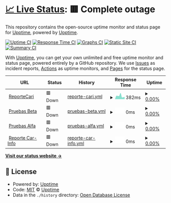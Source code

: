 # [📈 Live Status](https://upptime.github.io/upptime): <!--live status--> **🟥 Complete outage**

This repository contains the open-source uptime monitor and status page for [Upptime](https://upptime.js.org), powered by [Upptime](https://github.com/upptime/upptime).

[![Uptime CI](https://github.com/CarfaxMx/status-page/workflows/Uptime%20CI/badge.svg)](https://github.com/CarfaxMx/status-page/actions?query=workflow%3A%22Uptime+CI%22)
[![Response Time CI](https://github.com/CarfaxMx/status-page/workflows/Response%20Time%20CI/badge.svg)](https://github.com/CarfaxMx/status-page/actions?query=workflow%3A%22Response+Time+CI%22)
[![Graphs CI](https://github.com/CarfaxMx/status-page/workflows/Graphs%20CI/badge.svg)](https://github.com/CarfaxMx/status-page/actions?query=workflow%3A%22Graphs+CI%22)
[![Static Site CI](https://github.com/CarfaxMx/status-page/workflows/Static%20Site%20CI/badge.svg)](https://github.com/CarfaxMx/status-page/actions?query=workflow%3A%22Static+Site+CI%22)
[![Summary CI](https://github.com/CarfaxMx/status-page/workflows/Summary%20CI/badge.svg)](https://github.com/CarfaxMx/status-page/actions?query=workflow%3A%22Summary+CI%22)

With [Upptime](https://upptime.js.org), you can get your own unlimited and free uptime monitor and status page, powered entirely by a GitHub repository. We use [Issues](https://github.com/upptime/upptime/issues) as incident reports, [Actions](https://github.com/CarfaxMx/status-page/actions) as uptime monitors, and [Pages](https://upptime.github.io/upptime) for the status page.

<!--start: status pages-->
<!-- This summary is generated by Upptime (https://github.com/upptime/upptime) -->
<!-- Do not edit this manually, your changes will be overwritten -->
<!-- prettier-ignore -->
| URL | Status | History | Response Time | Uptime |
| --- | ------ | ------- | ------------- | ------ |
| <img alt="" src="https://icons.duckduckgo.com/ip3/reporte.carinfo.com.mx.ico" height="13"> [ReporteCari](https://reporte.carinfo.com.mx) | 🟥 Down | [reporte-cari.yml](https://github.com/CarfaxMX/status-page/commits/HEAD/history/reporte-cari.yml) | <details><summary><img alt="Response time graph" src="./graphs/reporte-cari/response-time-week.png" height="20"> 382ms</summary><br><a href="https://status.globalgbc.com/history/reporte-cari"><img alt="Response time 670" src="https://img.shields.io/endpoint?url=https%3A%2F%2Fraw.githubusercontent.com%2FCarfaxMX%2Fstatus-page%2FHEAD%2Fapi%2Freporte-cari%2Fresponse-time.json"></a><br><a href="https://status.globalgbc.com/history/reporte-cari"><img alt="24-hour response time 406" src="https://img.shields.io/endpoint?url=https%3A%2F%2Fraw.githubusercontent.com%2FCarfaxMX%2Fstatus-page%2FHEAD%2Fapi%2Freporte-cari%2Fresponse-time-day.json"></a><br><a href="https://status.globalgbc.com/history/reporte-cari"><img alt="7-day response time 382" src="https://img.shields.io/endpoint?url=https%3A%2F%2Fraw.githubusercontent.com%2FCarfaxMX%2Fstatus-page%2FHEAD%2Fapi%2Freporte-cari%2Fresponse-time-week.json"></a><br><a href="https://status.globalgbc.com/history/reporte-cari"><img alt="30-day response time 451" src="https://img.shields.io/endpoint?url=https%3A%2F%2Fraw.githubusercontent.com%2FCarfaxMX%2Fstatus-page%2FHEAD%2Fapi%2Freporte-cari%2Fresponse-time-month.json"></a><br><a href="https://status.globalgbc.com/history/reporte-cari"><img alt="1-year response time 730" src="https://img.shields.io/endpoint?url=https%3A%2F%2Fraw.githubusercontent.com%2FCarfaxMX%2Fstatus-page%2FHEAD%2Fapi%2Freporte-cari%2Fresponse-time-year.json"></a></details> | <details><summary><a href="https://status.globalgbc.com/history/reporte-cari">0.00%</a></summary><a href="https://status.globalgbc.com/history/reporte-cari"><img alt="All-time uptime 90.25%" src="https://img.shields.io/endpoint?url=https%3A%2F%2Fraw.githubusercontent.com%2FCarfaxMX%2Fstatus-page%2FHEAD%2Fapi%2Freporte-cari%2Fuptime.json"></a><br><a href="https://status.globalgbc.com/history/reporte-cari"><img alt="24-hour uptime 0.00%" src="https://img.shields.io/endpoint?url=https%3A%2F%2Fraw.githubusercontent.com%2FCarfaxMX%2Fstatus-page%2FHEAD%2Fapi%2Freporte-cari%2Fuptime-day.json"></a><br><a href="https://status.globalgbc.com/history/reporte-cari"><img alt="7-day uptime 0.00%" src="https://img.shields.io/endpoint?url=https%3A%2F%2Fraw.githubusercontent.com%2FCarfaxMX%2Fstatus-page%2FHEAD%2Fapi%2Freporte-cari%2Fuptime-week.json"></a><br><a href="https://status.globalgbc.com/history/reporte-cari"><img alt="30-day uptime 0.00%" src="https://img.shields.io/endpoint?url=https%3A%2F%2Fraw.githubusercontent.com%2FCarfaxMX%2Fstatus-page%2FHEAD%2Fapi%2Freporte-cari%2Fuptime-month.json"></a><br><a href="https://status.globalgbc.com/history/reporte-cari"><img alt="1-year uptime 82.48%" src="https://img.shields.io/endpoint?url=https%3A%2F%2Fraw.githubusercontent.com%2FCarfaxMX%2Fstatus-page%2FHEAD%2Fapi%2Freporte-cari%2Fuptime-year.json"></a></details>
| <img alt="" src="https://icons.duckduckgo.com/ip3/pruebasbeta.globalgbc.com.ico" height="13"> [Pruebas Beta](https://pruebasbeta.globalgbc.com) | 🟥 Down | [pruebas-beta.yml](https://github.com/CarfaxMX/status-page/commits/HEAD/history/pruebas-beta.yml) | <details><summary><img alt="Response time graph" src="./graphs/pruebas-beta/response-time-week.png" height="20"> 0ms</summary><br><a href="https://status.globalgbc.com/history/pruebas-beta"><img alt="Response time 0" src="https://img.shields.io/endpoint?url=https%3A%2F%2Fraw.githubusercontent.com%2FCarfaxMX%2Fstatus-page%2FHEAD%2Fapi%2Fpruebas-beta%2Fresponse-time.json"></a><br><a href="https://status.globalgbc.com/history/pruebas-beta"><img alt="24-hour response time 0" src="https://img.shields.io/endpoint?url=https%3A%2F%2Fraw.githubusercontent.com%2FCarfaxMX%2Fstatus-page%2FHEAD%2Fapi%2Fpruebas-beta%2Fresponse-time-day.json"></a><br><a href="https://status.globalgbc.com/history/pruebas-beta"><img alt="7-day response time 0" src="https://img.shields.io/endpoint?url=https%3A%2F%2Fraw.githubusercontent.com%2FCarfaxMX%2Fstatus-page%2FHEAD%2Fapi%2Fpruebas-beta%2Fresponse-time-week.json"></a><br><a href="https://status.globalgbc.com/history/pruebas-beta"><img alt="30-day response time 0" src="https://img.shields.io/endpoint?url=https%3A%2F%2Fraw.githubusercontent.com%2FCarfaxMX%2Fstatus-page%2FHEAD%2Fapi%2Fpruebas-beta%2Fresponse-time-month.json"></a><br><a href="https://status.globalgbc.com/history/pruebas-beta"><img alt="1-year response time 0" src="https://img.shields.io/endpoint?url=https%3A%2F%2Fraw.githubusercontent.com%2FCarfaxMX%2Fstatus-page%2FHEAD%2Fapi%2Fpruebas-beta%2Fresponse-time-year.json"></a></details> | <details><summary><a href="https://status.globalgbc.com/history/pruebas-beta">0.00%</a></summary><a href="https://status.globalgbc.com/history/pruebas-beta"><img alt="All-time uptime 0.78%" src="https://img.shields.io/endpoint?url=https%3A%2F%2Fraw.githubusercontent.com%2FCarfaxMX%2Fstatus-page%2FHEAD%2Fapi%2Fpruebas-beta%2Fuptime.json"></a><br><a href="https://status.globalgbc.com/history/pruebas-beta"><img alt="24-hour uptime 0.00%" src="https://img.shields.io/endpoint?url=https%3A%2F%2Fraw.githubusercontent.com%2FCarfaxMX%2Fstatus-page%2FHEAD%2Fapi%2Fpruebas-beta%2Fuptime-day.json"></a><br><a href="https://status.globalgbc.com/history/pruebas-beta"><img alt="7-day uptime 0.00%" src="https://img.shields.io/endpoint?url=https%3A%2F%2Fraw.githubusercontent.com%2FCarfaxMX%2Fstatus-page%2FHEAD%2Fapi%2Fpruebas-beta%2Fuptime-week.json"></a><br><a href="https://status.globalgbc.com/history/pruebas-beta"><img alt="30-day uptime 0.00%" src="https://img.shields.io/endpoint?url=https%3A%2F%2Fraw.githubusercontent.com%2FCarfaxMX%2Fstatus-page%2FHEAD%2Fapi%2Fpruebas-beta%2Fuptime-month.json"></a><br><a href="https://status.globalgbc.com/history/pruebas-beta"><img alt="1-year uptime 0.00%" src="https://img.shields.io/endpoint?url=https%3A%2F%2Fraw.githubusercontent.com%2FCarfaxMX%2Fstatus-page%2FHEAD%2Fapi%2Fpruebas-beta%2Fuptime-year.json"></a></details>
| <img alt="" src="https://icons.duckduckgo.com/ip3/pruebasalfa.globalgbc.com.ico" height="13"> [Pruebas Alfa](https://pruebasalfa.globalgbc.com) | 🟥 Down | [pruebas-alfa.yml](https://github.com/CarfaxMX/status-page/commits/HEAD/history/pruebas-alfa.yml) | <details><summary><img alt="Response time graph" src="./graphs/pruebas-alfa/response-time-week.png" height="20"> 0ms</summary><br><a href="https://status.globalgbc.com/history/pruebas-alfa"><img alt="Response time 0" src="https://img.shields.io/endpoint?url=https%3A%2F%2Fraw.githubusercontent.com%2FCarfaxMX%2Fstatus-page%2FHEAD%2Fapi%2Fpruebas-alfa%2Fresponse-time.json"></a><br><a href="https://status.globalgbc.com/history/pruebas-alfa"><img alt="24-hour response time 0" src="https://img.shields.io/endpoint?url=https%3A%2F%2Fraw.githubusercontent.com%2FCarfaxMX%2Fstatus-page%2FHEAD%2Fapi%2Fpruebas-alfa%2Fresponse-time-day.json"></a><br><a href="https://status.globalgbc.com/history/pruebas-alfa"><img alt="7-day response time 0" src="https://img.shields.io/endpoint?url=https%3A%2F%2Fraw.githubusercontent.com%2FCarfaxMX%2Fstatus-page%2FHEAD%2Fapi%2Fpruebas-alfa%2Fresponse-time-week.json"></a><br><a href="https://status.globalgbc.com/history/pruebas-alfa"><img alt="30-day response time 0" src="https://img.shields.io/endpoint?url=https%3A%2F%2Fraw.githubusercontent.com%2FCarfaxMX%2Fstatus-page%2FHEAD%2Fapi%2Fpruebas-alfa%2Fresponse-time-month.json"></a><br><a href="https://status.globalgbc.com/history/pruebas-alfa"><img alt="1-year response time 0" src="https://img.shields.io/endpoint?url=https%3A%2F%2Fraw.githubusercontent.com%2FCarfaxMX%2Fstatus-page%2FHEAD%2Fapi%2Fpruebas-alfa%2Fresponse-time-year.json"></a></details> | <details><summary><a href="https://status.globalgbc.com/history/pruebas-alfa">0.00%</a></summary><a href="https://status.globalgbc.com/history/pruebas-alfa"><img alt="All-time uptime 0.78%" src="https://img.shields.io/endpoint?url=https%3A%2F%2Fraw.githubusercontent.com%2FCarfaxMX%2Fstatus-page%2FHEAD%2Fapi%2Fpruebas-alfa%2Fuptime.json"></a><br><a href="https://status.globalgbc.com/history/pruebas-alfa"><img alt="24-hour uptime 0.00%" src="https://img.shields.io/endpoint?url=https%3A%2F%2Fraw.githubusercontent.com%2FCarfaxMX%2Fstatus-page%2FHEAD%2Fapi%2Fpruebas-alfa%2Fuptime-day.json"></a><br><a href="https://status.globalgbc.com/history/pruebas-alfa"><img alt="7-day uptime 0.00%" src="https://img.shields.io/endpoint?url=https%3A%2F%2Fraw.githubusercontent.com%2FCarfaxMX%2Fstatus-page%2FHEAD%2Fapi%2Fpruebas-alfa%2Fuptime-week.json"></a><br><a href="https://status.globalgbc.com/history/pruebas-alfa"><img alt="30-day uptime 0.00%" src="https://img.shields.io/endpoint?url=https%3A%2F%2Fraw.githubusercontent.com%2FCarfaxMX%2Fstatus-page%2FHEAD%2Fapi%2Fpruebas-alfa%2Fuptime-month.json"></a><br><a href="https://status.globalgbc.com/history/pruebas-alfa"><img alt="1-year uptime 0.00%" src="https://img.shields.io/endpoint?url=https%3A%2F%2Fraw.githubusercontent.com%2FCarfaxMX%2Fstatus-page%2FHEAD%2Fapi%2Fpruebas-alfa%2Fuptime-year.json"></a></details>
| <img alt="" src="https://icons.duckduckgo.com/ip3/reporte.car-info.com.mx.ico" height="13"> [Reporte Car-Info](https://reporte.car-info.com.mx) | 🟥 Down | [reporte-car-info.yml](https://github.com/CarfaxMX/status-page/commits/HEAD/history/reporte-car-info.yml) | <details><summary><img alt="Response time graph" src="./graphs/reporte-car-info/response-time-week.png" height="20"> 0ms</summary><br><a href="https://status.globalgbc.com/history/reporte-car-info"><img alt="Response time 641" src="https://img.shields.io/endpoint?url=https%3A%2F%2Fraw.githubusercontent.com%2FCarfaxMX%2Fstatus-page%2FHEAD%2Fapi%2Freporte-car-info%2Fresponse-time.json"></a><br><a href="https://status.globalgbc.com/history/reporte-car-info"><img alt="24-hour response time 0" src="https://img.shields.io/endpoint?url=https%3A%2F%2Fraw.githubusercontent.com%2FCarfaxMX%2Fstatus-page%2FHEAD%2Fapi%2Freporte-car-info%2Fresponse-time-day.json"></a><br><a href="https://status.globalgbc.com/history/reporte-car-info"><img alt="7-day response time 0" src="https://img.shields.io/endpoint?url=https%3A%2F%2Fraw.githubusercontent.com%2FCarfaxMX%2Fstatus-page%2FHEAD%2Fapi%2Freporte-car-info%2Fresponse-time-week.json"></a><br><a href="https://status.globalgbc.com/history/reporte-car-info"><img alt="30-day response time 0" src="https://img.shields.io/endpoint?url=https%3A%2F%2Fraw.githubusercontent.com%2FCarfaxMX%2Fstatus-page%2FHEAD%2Fapi%2Freporte-car-info%2Fresponse-time-month.json"></a><br><a href="https://status.globalgbc.com/history/reporte-car-info"><img alt="1-year response time 0" src="https://img.shields.io/endpoint?url=https%3A%2F%2Fraw.githubusercontent.com%2FCarfaxMX%2Fstatus-page%2FHEAD%2Fapi%2Freporte-car-info%2Fresponse-time-year.json"></a></details> | <details><summary><a href="https://status.globalgbc.com/history/reporte-car-info">0.00%</a></summary><a href="https://status.globalgbc.com/history/reporte-car-info"><img alt="All-time uptime 22.90%" src="https://img.shields.io/endpoint?url=https%3A%2F%2Fraw.githubusercontent.com%2FCarfaxMX%2Fstatus-page%2FHEAD%2Fapi%2Freporte-car-info%2Fuptime.json"></a><br><a href="https://status.globalgbc.com/history/reporte-car-info"><img alt="24-hour uptime 0.00%" src="https://img.shields.io/endpoint?url=https%3A%2F%2Fraw.githubusercontent.com%2FCarfaxMX%2Fstatus-page%2FHEAD%2Fapi%2Freporte-car-info%2Fuptime-day.json"></a><br><a href="https://status.globalgbc.com/history/reporte-car-info"><img alt="7-day uptime 0.00%" src="https://img.shields.io/endpoint?url=https%3A%2F%2Fraw.githubusercontent.com%2FCarfaxMX%2Fstatus-page%2FHEAD%2Fapi%2Freporte-car-info%2Fuptime-week.json"></a><br><a href="https://status.globalgbc.com/history/reporte-car-info"><img alt="30-day uptime 0.00%" src="https://img.shields.io/endpoint?url=https%3A%2F%2Fraw.githubusercontent.com%2FCarfaxMX%2Fstatus-page%2FHEAD%2Fapi%2Freporte-car-info%2Fuptime-month.json"></a><br><a href="https://status.globalgbc.com/history/reporte-car-info"><img alt="1-year uptime 0.00%" src="https://img.shields.io/endpoint?url=https%3A%2F%2Fraw.githubusercontent.com%2FCarfaxMX%2Fstatus-page%2FHEAD%2Fapi%2Freporte-car-info%2Fuptime-year.json"></a></details>

<!--end: status pages-->

[**Visit our status website →**](https://upptime.github.io/upptime)

## 📄 License

- Powered by: [Upptime](https://github.com/upptime/upptime)
- Code: [MIT](./LICENSE) © [Upptime](https://upptime.js.org)
- Data in the `./history` directory: [Open Database License](https://opendatacommons.org/licenses/odbl/1-0/)
